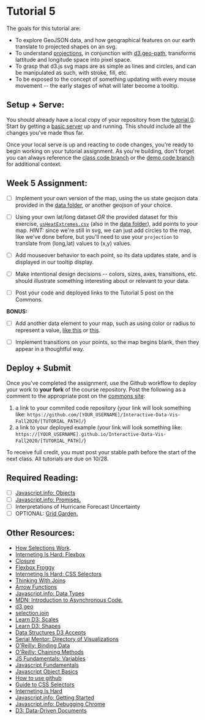 # Tutorial 5

The goals for this tutorial are:

- To explore GeoJSON data, and how geographical features on our earth translate to projected shapes on an svg.
- To understand [projections](https://github.com/d3/d3-geo#projections), in conjunction with [d3.geo-path](https://github.com/d3/d3-geo#geoPath), transforms lattitude and longitude space into pixel space.
- To grasp that d3.js svg maps are as simple as lines and circles, and can be manipulated as such, with stroke, fill, etc.
- To be exposed to the concept of something updating with every mouse movement -- the early stages of what will later become a tooltip.

## Setup + Serve:

You should already have a local copy of your repository from the [tutorial 0](../tutorial0_serve/0_README.md). Start by getting a [basic server](../tutorial0_serve/3_BASIC_SERVER.md) up and running. This should include all the changes you've made thus far. 

Once your local serve is up and reacting to code changes, you're ready to begin working on your tutorial assignment.
As you're building, don't forget you can always reference the [class code branch](https://github.com/InteractiveDataVis/Interactive-Data-Vis-Fall2020/tree/class/) or the [demo code branch](https://github.com/InteractiveDataVis/Interactive-Data-Vis-Fall2020/tree/demo/) for additional context. 

## Week 5 Assignment:

- [ ] Implement your own version of the map, using the us state geojson data provided in the [data folder](../data/), or another geojson of your choice.

- [ ] Using your own lat/long dataset _OR_ the provided dataset for this exercise, [`usHeatExtremes.csv`](../data/usHeatExtremes.csv) (also in the [data folder](../data/)), add points to your map. _HINT:_ since we're still in svg, we can just add circles to the map, like we've done before, but you'll need to use your `projection` to translate from (long,lat) values to (x,y) values.

- [ ] Add mouseover behavior to each point, so its data updates state, and is displayed in our tooltip display.

- [ ] Make intentional design decisions -- colors, sizes, axes, transitions, etc. should illustrate something interesting about or relevant to your data.

- [ ] Post your code and deployed links to the Tutorial 5 post on the Commons.

**BONUS:**

- [ ] Add another data element to your map, such as using color or radius to represent a value, [like this](https://observablehq.com/@d3/bubble-map) or [this](https://observablehq.com/@d3/non-contiguous-cartogram?collection=@d3/d3-geo).

- [ ] Implement transitions on your points, so the map begins blank, then they appear in a thoughtful way.

## Deploy + Submit

Once you've completed the assignment, use the Github workflow to deploy your work to **your fork** of the course repository. Post the following as a comment to the appropriate post on the [commons site](https://data7320062268.commons.gc.cuny.edu):
1. a link to your commited code repository (your link will look something like: `https://github.com/[YOUR_USERNAME]/Interactive-Data-Vis-Fall2020/[TUTORIAL_PATH]/`)
2. a link to your deployed example (your link will look something like: `https://[YOUR_USERNAME].github.io/Interactive-Data-Vis-Fall2020/[TUTORIAL_PATH]/`)

To receive full credit, you must post your stable path before the start of the next class. All tutorials are due on 10/28. 

## Required Reading: 
- [ ] [Javascript.info: Objects](https://javascript.info/object)
- [ ] [Javascript.info: Promises.](https://javascript.info/promise-basics)
- [ ] Interpretations of Hurricane Forecast Uncertainty
- [ ] OPTIONAL: [Grid Garden.](https://cssgridgarden.com/)

## Other Resources:
- [How Selections Work](https://bost.ocks.org/mike/selection/).
- [Interneting Is Hard: Flexbox](https://www.internetingishard.com/html-and-css/flexbox/)
- [Closure](https://javascript.info/closure)
- [Flexbox Froggy](https://flexboxfroggy.com/)
- [Interneting Is Hard: CSS Selectors](https://www.internetingishard.com/html-and-css/css-selectors/)
- [Thinking With Joins](https://bost.ocks.org/mike/join/)
- [Arrow Functions](https://www.javascripttutorial.net/es6/javascript-arrow-function/)
- [Javascript.info: Data Types](https://javascript.info/types)
- [MDN: Introduction to Asynchronous Code.](https://developer.mozilla.org/en-US/docs/Learn/JavaScript/Asynchronous/Introducing)
- [d3 geo](https://github.com/d3/d3-geo)
- [selection.join](https://observablehq.com/@d3/selection-join)
- [Learn D3: Scales](https://observablehq.com/@d3/learn-d3-scales?collection=@d3/learn-d3)
- [Learn D3: Shapes](https://observablehq.com/@d3/learn-d3-shapes?collection=@d3/learn-d3)
- [Data Structures D3 Accepts](https://www.dashingd3js.com/data-structures-d3js-accepts)
- [Serial Mentor: Directory of Visualizations](https://serialmentor.com/dataviz/directory-of-visualizations.html)
- [O'Reilly: Binding Data](https://alignedleft.com/tutorials/d3/binding-data)
- [O'Reilly: Chaining Methods](https://alignedleft.com/tutorials/d3/chaining-methods)
- [JS Fundamentals: Variables](https://javascript.info/variables)
- [Javascript Fundamentals](https://javascript.info/first-steps)
- [Javascript Object Basics](https://developer.mozilla.org/en-US/docs/Learn/JavaScript/Objects/Basics)
- [How to use github](https://git-scm.com/book/en/v2)
- [Guide to CSS Selectors](https://developer.mozilla.org/en-US/docs/Learn/CSS/Building_blocks/Selectors)
- [Interneting Is Hard](https://www.internetingishard.com/html-and-css/) 
- [Javascript.info: Getting Started](https://javascript.info/getting-started)
- [Javascript.info: Debugging Chrome](https://javascript.info/debugging-chrome)
- [D3: Data-Driven Documents](http://vis.stanford.edu/files/2011-D3-InfoVis.pdf)

